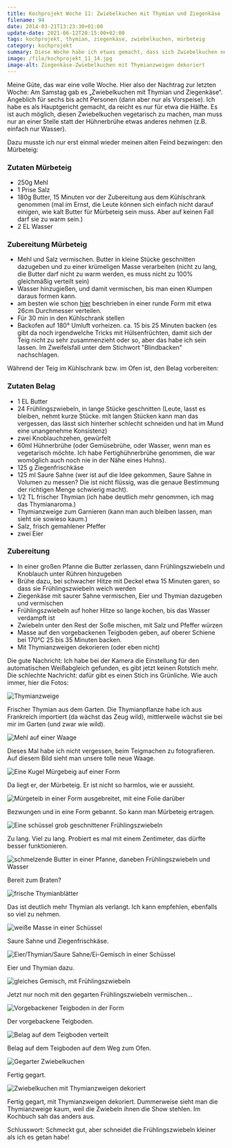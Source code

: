 ```yaml
---
title: Kochprojekt Woche 11: Zwiebelkuchen mit Thymian und Ziegenkäse
filename: 94
date: 2014-03-21T13:23:30+01:00
update-date: 2021-06-12T20:15:00+02:00
tags: kochprojekt, thymian, ziegenkäse, zwiebelkuchen, mürbeteig
category: kochprojekt
summary: Diese Woche habe ich etwas gemacht, dass sich Zwiebelkuchen nennt, aber nicht mit normalen Zwiebelkuchen zu vergleichen ist (mehr eine Art Tarte). Wenn man ihn richtig macht (d.h. nicht so wie ich) schmeckt er auch gut.
image: /file/kochprojekt_11_14.jpg
image-alt: Ziegenkäse-Zwiebelkuchen mit Thymianzweigen dekoriert
---
```


Meine Güte, das war eine volle Woche. Hier also der Nachtrag zur letzten Woche: Am Samstag gab es „Zwiebelkuchen mit Thymian und Ziegenkäse“. Angeblich für sechs bis acht Personen (dann aber nur als Vorspeise). Ich habe es als Hauptgericht gemacht, da reicht es nur für etwa die Hälfte. Es ist auch möglich, diesen Zwiebelkuchen vegetarisch zu machen, man muss nur an einer Stelle statt der Hühnerbrühe etwas anderes nehmen (z.B. einfach nur Wasser).

Dazu musste ich nur erst einmal wieder meinen alten Feind bezwingen: den Mürbeteig:

### Zutaten Mürbeteig

- 250g Mehl
- 1 Prise Salz
- 180g Butter, 15 Minuten vor der Zubereitung aus dem Kühlschrank genommen (mal im Ernst, die Leute können sich einfach nicht darauf einigen, wie kalt Butter für Mürbeteig sein muss. Aber auf keinen Fall darf sie zu warm sein.)
- 2 EL Wasser

### Zubereitung Mürbeteig

- Mehl und Salz vermischen. Butter in kleine Stücke geschnitten dazugeben und zu einer krümeligen Masse verarbeiten (nicht zu lang, die Butter darf nicht zu warm werden, es muss nicht zu 100% gleichmäßig verteilt sein)
- Wasser hinzugießen, und damit vermischen, bis man einen Klumpen daraus formen kann.
- am besten wie schon [hier](/blogposts/92) beschrieben in einer runde Form mit etwa 26cm Durchmesser verteilen.
- Für 30 min in den Kühlschrank stellen
- Backofen auf 180° Umluft vorheizen. ca. 15 bis 25 Minuten backen (es gibt da noch irgendwelche Tricks mit Hülsenfrüchten, damit sich der Teig nicht zu sehr zusammenzieht oder so, aber das habe ich sein lassen. Im Zweifelsfall unter dem Stichwort "Blindbacken" nachschlagen.

Während der Teig im Kühlschrank bzw. im Ofen ist, den Belag vorbereiten:

### Zutaten Belag

- 1 EL Butter
- 24 Frühlingszwiebeln, in lange Stücke geschnitten (Leute, lasst es bleiben, nehmt kurze Stücke. mit langen Stücken kann man das vergessen, das lässt sich hinterher schlecht schneiden und hat im Mund eine unangenehme Konsistenz)
- zwei Knoblauchzehen, gewürfelt
- 60ml Hühnerbrühe (oder Gemüsebrühe, oder Wasser, wenn man es vegetarisch möchte. Ich habe Fertighühnerbrühe genommen, die war womöglich auch noch nie in der Nähe eines Huhns).
- 125 g Ziegenfrischkäse
- 125 ml Saure Sahne (wer ist auf die Idee gekommen, Saure Sahne in Volumen zu messen? Die ist nicht flüssig, was die genaue Bestimmung der richtigen Menge schwierig macht).
-  1/2 TL frischer Thymian (ich habe deutlich mehr genommen, ich mag das Thymianaroma.)
- Thymianzweige zum Garnieren (kann man auch bleiben lassen, man sieht sie sowieso kaum.)
- Salz, frisch gemahlener Pfeffer
- zwei Eier

### Zubereitung

- In einer großen Pfanne die Butter zerlassen, dann Frühlingszwiebeln und Knoblauch unter Rühren hinzugeben
- Brühe dazu, bei schwacher Hitze mit Deckel etwa 15 Minuten garen, so dass sie Frühlingszwiebeln weich werden
- Ziegenkäse mit saurer Sahne vermischen, Eier und Thymian dazugeben und vermischen
- Frühlingszwiebeln auf hoher Hitze so lange kochen, bis das Wasser verdampft ist
- Zwiebeln unter den Rest der Soße mischen, mit Salz und Pfeffer würzen
- Masse auf den vorgebackenen Teigboden geben, auf oberer Schiene bei 170°C 25 bis 35 Minuten backen.
- Mit Thymianzweigen dekorieren (oder eben nicht)

Die gute Nachricht: Ich habe bei der Kamera die Einstellung für den automatischen Weißabgleich gefunden, es gibt jetzt keinen Rotstich mehr. Die schlechte Nachricht: dafür gibt es einen Stich ins Grünliche. Wie auch immer, hier die Fotos:

![Thymianzweige](/file/kochprojekt_11_01.jpg)

Frischer Thymian aus dem Garten. Die Thymianpflanze habe ich aus Frankreich importiert (da wächst das Zeug wild), mittlerweile wächst sie bei mir im Garten (und zwar wie wild).

![Mehl auf einer Waage](/file/kochprojekt_11_02.jpg)

Dieses Mal habe ich nicht vergessen, beim Teigmachen zu fotografieren. Auf diesem Bild sieht man unsere tolle neue Waage.

![Eine Kugel Mürgebeig auf einer Form](/file/kochprojekt_11_03.jpg)

Da liegt er, der Mürbeteig. Er ist nicht so harmlos, wie er aussieht.

![Mürgeteib in einer Form ausgebreitet, mit eine Folie darüber](/file/kochprojekt_11_04.jpg)

Bezwungen und in eine Form gebannt. So kann man Mürbeteig ertragen.

![Eine schüssel grob geschnittener Frühlingszwiebeln](/file/kochprojekt_11_05.jpg)

Zu lang. Viel zu lang. Probiert es mal mit einem Zentimeter, das dürfte besser funktionieren.

![schmelzende Butter in einer Pfanne, daneben Frühlingszwiebeln und Wasser](/file/kochprojekt_11_06.jpg)

Bereit zum Braten?

![frische Thymianblätter](/file/kochprojekt_11_07.jpg)

Das ist deutlich mehr Thymian als verlangt. Ich kann empfehlen, ebenfalls so viel zu nehmen.

![weiße Masse in einer Schüssel](/file/kochprojekt_11_08.jpg)

Saure Sahne und Ziegenfrischkäse.

![Eier/Thymian/Saure Sahne/Ei-Gemisch in einer Schüssel](/file/kochprojekt_11_09.jpg)

Eier und Thymian dazu.

![gleiches Gemisch, mit Frühlingszwiebeln](/file/kochprojekt_11_10.jpg)

Jetzt nur noch mit den gegarten Frühlingszwiebeln vermischen…

![Vorgebackener Teigboden in der Form](/file/kochprojekt_11_11.jpg)

Der vorgebackene Teigboden.

![Belag auf dem Teigboden verteilt](/file/kochprojekt_11_12.jpg)

Belag auf dem Teigboden auf dem Weg zum Ofen.

![Gegarter Zwiebelkuchen](/file/kochprojekt_11_13.jpg)

Fertig gegart.

![Zwiebelkuchen mit Thymianzweigen dekoriert](/file/kochprojekt_11_14.jpg)

Fertig gegart, mit Thymianzweigen dekoriert. Dummerweise sieht man die Thymianzweige kaum, weil die Zwiebeln ihnen die Show stehlen. Im Kochbuch sah das anders aus.

Schlusswort: Schmeckt gut, aber schneidet die Frühlingszwiebeln kleiner als ich es getan habe!
